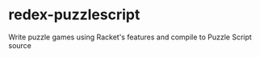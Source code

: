 redex-puzzlescript
==================

Write puzzle games using Racket's features and compile to Puzzle Script source
